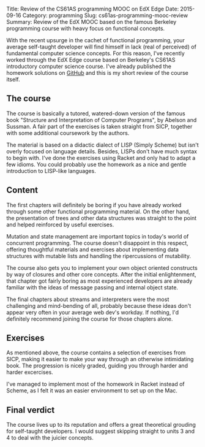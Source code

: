 Title: Review of the CS61AS programming MOOC on EdX Edge
Date: 2015-09-16
Category: programming
Slug: cs61as-programming-mooc-review
Summary: Review of the EdX MOOC based on the famous Berkeley programming course with heavy focus on functional concepts.

With the recent upsurge in the cachet of functional programming, your average self-taught developer will find himself in lack (real of perceived) of fundamental computer science concepts. For this reason, I've recently worked through the EdX Edge course based on Berkeley's CS61AS introductory computer science course. I've already published the homework solutions on [GitHub](https://github.com/nicolov/cs61as-racket-homework) and this is my short review of the course itself.

## The course

The course is basically a tutored, watered-down version of the famous book "Structure and Interpretation of Computer Programs", by Abelson and Sussman. A fair part of the exercises is taken straight from SICP, together with some additional coursework by the authors.

The material is based on a didactic dialect of LISP (Simply Scheme) but isn't overly focused on language details. Besides, LISPs don't have much syntax to begin with. I've done the exercises using Racket and only had to adapt a few idioms. You could probably use the homework as a nice and gentle introduction to LISP-like languages.

## Content

The first chapters will definitely be boring if you have already worked through some other functional programming material. On the other hand, the presentation of trees and other data structures was straight to the point and helped reinforced by useful exercises.

Mutation and state management are important topics in today's world of concurrent programming. The course doesn't disappoint in this respect, offering thoughtful materials and exercises about implementing data structures with mutable lists and handling the ripercussions of mutability.

The course also gets you to implement your own object oriented constructs by way of closures and other core concepts. After the initial enlightenment, that chapter got fairly boring as most experienced developers are already familiar with the ideas of message passing and internal object state.

The final chapters about streams and interpreters were the most challenging and mind-bending of all, probably because these ideas don't appear very often in your average web dev's workday. If nothing, I'd definitely recommend joining the course for those chapters alone. 

## Exercises

As mentioned above, the course contains a selection of exercises from SICP, making it easier to make your way through an otherwise intimidating book. The progression is nicely graded, guiding you through harder and harder excercises.

I've managed to implement most of the homework in Racket instead of Scheme, as I felt it was an easier environment to set up on the Mac.

## Final verdict

The course lives up to its reputation and offers a great theoretical grouding for self-taught developers. I would suggest skipping straight to units 3 and 4 to deal with the juicier concepts.